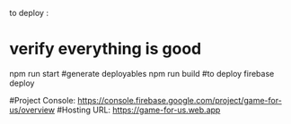to deploy : 
# verify everything is good 
npm run start
#generate deployables
npm run build
#to deploy
firebase deploy

#Project Console:
https://console.firebase.google.com/project/game-for-us/overview
#Hosting URL: 
https://game-for-us.web.app
